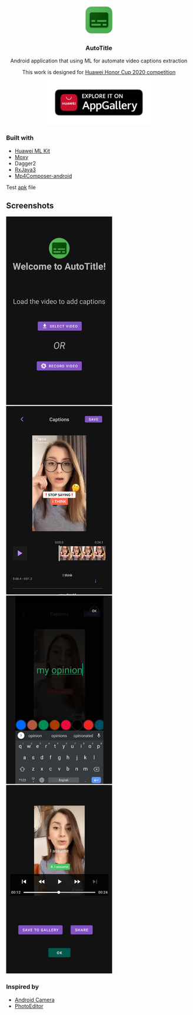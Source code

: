 <p align="center">
  <a href="">
    <img src="images/appgallery.png" 
    alt="AutoTitle" width="80" height="80">
  </a>
    <h3 align="center">AutoTitle</h3>
  <p align="center">
    Android application that using ML for automate video captions extraction
  </p>
</p>

<p align="center">
This work is designed for <a href="https://honorcup.ru/">Huawei Honor Cup 2020 competition</a>
</p>

<p align="center">
  <a href="https://appgallery.huawei.com/#/app/C103156905">
    <img src="images/applink.png" width="288" heigth="100"/>
  </a>
</p>

### Built with
- [Huawei ML Kit](https://developer.huawei.com/consumer/en/hms/huawei-mlkit/)
- [Moxy](https://github.com/moxy-community/Moxy)
- Dagger2
- [RxJava3](https://github.com/ReactiveX/RxJava)
- [Mp4Composer-android](https://github.com/MasayukiSuda/Mp4Composer-android)


Test [apk](app/release/app-release.apk) file

## Screenshots

<p float="left">
  <img src="images/1-h.png" width="288" />
  <img src="images/2-h.png" width="288" /> 
  <img src="images/3-h.png" width="288" />
   <img src="images/4-h.png" width="288" />
</p>


### Inspired by
* [Android Camera](https://github.com/aserbao/AndroidCamera)
* [PhotoEditor](https://github.com/burhanrashid52/PhotoEditor)